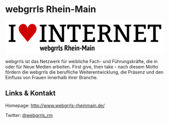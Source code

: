 # webgrrls Rhein-Main
![webgrrls Rhein-Main](./webgrrls.logo.png)

webgrrls ist das Netzwerk für weibliche Fach- und Führungskräfte, die in oder für Neue Medien arbeiten.
First give, then take - nach diesem Motto fördern die webgrrls die berufliche Weiterentwicklung, die Präsenz und
den Einfluss von Frauen innerhalb ihrer Branche.


## Links &amp; Kontakt

Homepage: <http://www.webgrrls-rheinmain.de/>



Twitter: [@webgrrls_rm](https://twitter.com/@webgrrls_rm)








